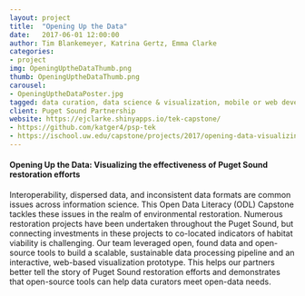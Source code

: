 ```yaml
---
layout: project
title:  "Opening Up the Data"
date:   2017-06-01 12:00:00
author: Tim Blankemeyer, Katrina Gertz, Emma Clarke
categories:
- project
img: OpeningUptheDataThumb.png
thumb: OpeningUptheDataThumb.png
carousel:
- OpeningUptheDataPoster.jpg
tagged: data curation, data science & visualization, mobile or web development
client: Puget Sound Partnership
website: https://ejclarke.shinyapps.io/tek-capstone/
- https://github.com/katger4/psp-tek
- https://ischool.uw.edu/capstone/projects/2017/opening-data-visualizing-effectiveness-puget-sound-restoration-efforts
---
```

#### Opening Up the Data: Visualizing the effectiveness of Puget Sound restoration efforts

Interoperability, dispersed data, and inconsistent data formats are common issues across information science. This Open Data Literacy (ODL) Capstone tackles these issues in the realm of environmental restoration. Numerous restoration projects have been undertaken throughout the Puget Sound, but connecting investments in these projects to co-located indicators of habitat viability is challenging. Our team leveraged open, found data and open-source tools to build a scalable, sustainable data processing pipeline and an interactive, web-based visualization prototype. This helps our partners better tell the story of Puget Sound restoration efforts and demonstrates that open-source tools can help data curators meet open-data needs.
